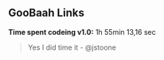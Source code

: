 ## GooBaah Links

**Time spent codeing v1.0:** 1h 55min 13,16 sec
> Yes I did time it
> \- @jstoone
